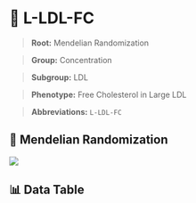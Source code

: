 # 🧪 L-LDL-FC

> **Root:** Mendelian Randomization

> **Group:** Concentration  

> **Subgroup:** LDL

> **Phenotype:** Free Cholesterol in Large LDL  

> **Abbreviations:** `L-LDL-FC`

## 🧬 Mendelian Randomization  

<img src="/MR/Figures/Inverse/LhengxianLDLhengxianFC.png"/>


## 📊 Data Table


<CsvTableMRI src="/public/MR/Data/Inverse/LhengxianLDLhengxianFC.csv"/>
